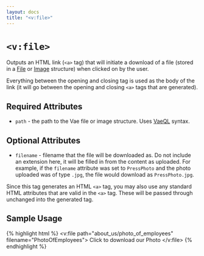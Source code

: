 ```yaml
---
layout: docs
title: "<v:file>"
---
```


# `<v:file>`

Outputs an HTML link (`<a>` tag) that will initiate a download of a file
(stored in a [File](/structure.file/) or [Image](/structure.image/)
structure) when clicked on by the user.

Everything between the opening and closing tag is used as the body of
the link (it will go between the opening and closing `<a>` tags that are
generated).

## Required Attributes

-   `path` - the path to the Vae file or image structure. Uses
    [VaeQL](/vaeql/) syntax.

## Optional Attributes

-   `filename` - filename that the file will be downloaded as. Do not
    include an extension here, it will be filled in from the content
    as uploaded. For example, if the `filename` attribute was set to
    `PressPhoto` and the photo uploaded was of type `.jpg`, the file
    would download as `PressPhoto.jpg`.

Since this tag generates an HTML `<a>` tag, you may also use any
standard HTML attributes that are valid in the `<a>` tag. These will be
passed through unchanged into the generated tag.

## Sample Usage

{% highlight html %}
<v:file path="about_us/photo_of_employees" filename="PhotoOfEmployees">
 Click to download our Photo
</v:file>
{% endhighlight %}
